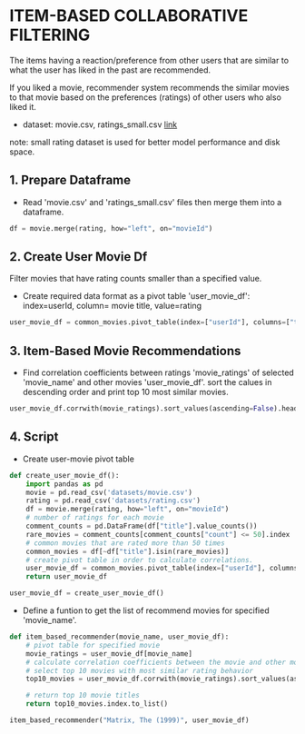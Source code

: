# ITEM-BASED COLLABORATIVE FILTERING

The items having a reaction/preference from other users that are similar to what the user has liked in the past are recommended.

If you liked a movie, recommender system recommends the similar movies to that movie based on the preferences (ratings) of other users who also liked it.

- dataset: movie.csv, ratings_small.csv  [link](https://grouplens.org/datasets/movielens/)

note: small rating dataset is used for better model performance and disk space.


## 1. Prepare Dataframe

- Read 'movie.csv' and 'ratings_small.csv' files then merge them into a dataframe.

```python
df = movie.merge(rating, how="left", on="movieId")
``` 

## 2. Create User Movie Df

Filter movies that have rating counts smaller than a specified value.

- Create required data format as a pivot table 'user_movie_df': index=userId, column= movie title, value=rating

```python
user_movie_df = common_movies.pivot_table(index=["userId"], columns=["title"], values="rating")
``` 

## 3. Item-Based Movie Recommendations

- Find correlation coefficients between ratings 'movie_ratings' of selected 'movie_name' and other movies 'user_movie_df'. sort the calues in descending order and print top 10 most similar movies.

```python
user_movie_df.corrwith(movie_ratings).sort_values(ascending=False).head(10)
``` 

## 4. Script

- Create user-movie pivot table

```python
def create_user_movie_df():
    import pandas as pd
    movie = pd.read_csv('datasets/movie.csv')
    rating = pd.read_csv('datasets/rating.csv')
    df = movie.merge(rating, how="left", on="movieId")
    # number of ratings for each movie
    comment_counts = pd.DataFrame(df["title"].value_counts())
    rare_movies = comment_counts[comment_counts["count"] <= 50].index
    # common movies that are rated more than 50 times
    common_movies = df[~df["title"].isin(rare_movies)]
    # create pivot table in order to calculate correlations.
    user_movie_df = common_movies.pivot_table(index=["userId"], columns=["title"], values="rating")
    return user_movie_df

user_movie_df = create_user_movie_df()
``` 

- Define a funtion to get the list of recommend movies for specified 'movie_name'.

```python
def item_based_recommender(movie_name, user_movie_df):
    # pivot table for specified movie
    movie_ratings = user_movie_df[movie_name]
    # calculate correlation coefficients between the movie and other movies
    # select top 10 movies with most similar rating behavior
    top10_movies = user_movie_df.corrwith(movie_ratings).sort_values(ascending=False)[1:11]

    # return top 10 movie titles
    return top10_movies.index.to_list()

item_based_recommender("Matrix, The (1999)", user_movie_df)
``` 


